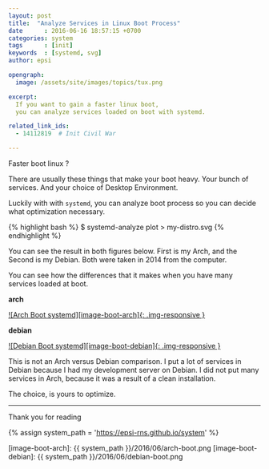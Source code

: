 ```yaml
---
layout: post
title:  "Analyze Services in Linux Boot Process"
date      : 2016-06-16 18:57:15 +0700
categories: system
tags      : [init]
keywords  : [systemd, svg]
author: epsi

opengraph:
  image: /assets/site/images/topics/tux.png

excerpt:
  If you want to gain a faster linux boot,
  you can analyze services loaded on boot with systemd.

related_link_ids: 
  - 14112819  # Init Civil War

---
```


Faster boot linux ?

There are usually these things that make your boot heavy. 
Your bunch of services. And your choice of Desktop Environment.

Luckily with with <code>systemd</code>, 
you can analyze boot process so you can decide what optimization necessary.

{% highlight bash %}
 $ systemd-analyze plot > my-distro.svg
{% endhighlight %}


You can see the result in both figures below.
First is my Arch, and the Second is my Debian. 
Both were taken in 2014 from the computer.

You can see how the differences that it makes
when you have many services loaded at boot.

**arch**

[![Arch Boot systemd][image-boot-arch]{: .img-responsive }][photo-boot-arch]
&nbsp;

**debian**

[![Debian Boot systemd][image-boot-debian]{: .img-responsive }][photo-boot-debian]

This is not an Arch versus Debian comparison.
I put a lot of services in Debian
because I had my development server on Debian.
I did not put many services in Arch,
because it was a result of a clean installation.

The choice, is yours to optimize.

-- -- --

Thank you for reading

[//]: <> ( -- -- -- links below -- -- -- )

{% assign system_path = 'https://epsi-rns.github.io/system' %}

[image-boot-arch]:   {{ system_path }}/2016/06/arch-boot.png
[image-boot-debian]: {{ system_path }}/2016/06/debian-boot.png

[photo-boot-arch]:   https://photos.google.com/album/AF1QipOI-OvBHZtRX5saQhwM3h7JWm32xboQ5aCs5fLr/photo/AF1QipMpJyvPdwv396veW0xxUUiQwaUkW9k0uKWyBCfV
[photo-boot-debian]: https://photos.google.com/album/AF1QipOI-OvBHZtRX5saQhwM3h7JWm32xboQ5aCs5fLr/photo/AF1QipMBBkisgbw-6sZS5ckq_6jjIfzqX9sbyfL-b6EJ
